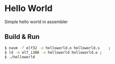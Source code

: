 # Hello World
Simple hello world in assembler

## Build & Run
```bash
$ nasm -f elf32 -o helloworld.o helloworld.s	;
$ ld -m elf_i386 -o helloworld helloworld.o	;
$ ./helloworld
```
